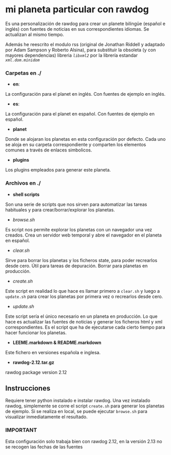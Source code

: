 <!-- -*- markdown -*- -->

# mi planeta particular con rawdog

Es una personalización de rawdog para crear un planete bilingüe 
(español e inglés) con fuentes de noticias en sus correspondientes idiomas. Se 
actualizan al mismo tiempo.

Además he reescrito el modulo rss (original de Jonathan Riddell y adaptado por 
Adam Sampson y Roberto Alsina), para substituir la obsoleta (y con mayores 
dependencias) libreria *`libxml2`* por la librería estandar *`xml.dom.minidom`*

### Carpetas en ./

* **en**:
 
 La configuración para el planet en inglés. Con fuentes de ejemplo en inglés.
  
* **es**:

 La configuración para el planet en español. Con fuentes de ejemplo en español.
 
* **planet**
 
 Donde se alojaran los planetas en esta configuración por defecto. Cada uno se 
 aloja en su carpeta correspondiente y comparten los elementos comunes a través 
 de enlaces simbolicos. 

* **plugins**
 
 Los plugins empleados para generar este planeta. 

### Archivos en ./
 
* **shell scripts**

 Son una serie de scripts que nos sirven para automatizar las tareas habituales 
 y para crear/borrar/explorar los planetas.
 
 * *browse.sh*
  
 Es script nos permite explorar los planetas con un navegador una vez creados. 
 Crea un servidor web temporal y abre el navegador en el planeta en español.
 
 * *clear.sh*
 
 Sirve para borrar los planetas y los ficheros state, para poder recrearlos 
 desde cero. Útil para tareas de depuración. Borrar para planetas en producción.
 
 * *create.sh*
 
 Este script en realidad lo que hace es llamar primero a `clear.sh` y luego a 
 `update.sh` para crear los planetas por primera vez o recrearlos desde cero.
 
 * *update.sh*
 
 Este script sería el único necesario en un planeta en producción. Lo que hace 
 es actualizar las fuentes de noticias y generar los ficheros html y xml 
 correspondientes. Es el script que ha de ejecutarse cada cierto tiempo para 
 hacer funcionar los planetas.

* **LEEME.markdown & README.markdown**

 Este fichero en versiones española e inglesa.
 
* **rawdog-2.12.tar.gz**

 rawdog package version 2.12
  
##  Instrucciones

 Requiere tener python instalado e instalar rawdog. Una vez instalado rawdog, 
 simplemente se corre el script `create.sh` para generar los planetas de 
 ejemplo. Si se realiza en local, se puede ejecutar `browse.sh` para visualizar
 inmediatamente el resultado. 

### IMPORTANT

 Esta configuración solo trabaja bien con rawdog 2.12, en la versión 2.13 no se
 recogen las fechas de las fuentes